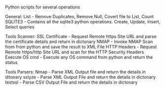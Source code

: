Python scripts for several operations 

General:
List    - Remove Duplicates, Remove Null, Covert file to List, Count
SQLITE3 - Contains all the sqlite3 python operations. Create, Update, Insert, Select queries 

Tools Scanner:
SSL Certificate - Request Remote https Site URL and parse the certificate details and return in dictonary
NMAP            - Invoke NMAP Scan from from python and save the result to XML File
HTTP Headers    - Request Remote https/http Site URL and scan for the HTTP Security Headers
Execute OS cmd  - Execute any OS command from python and return the status

Tools Parsers:
Nmap    - Parse XML Output file and return the details in ditonary
sslyze  - Parse XML Output File and return the details in dictonary
testssl - Parse CSV Output File and return the details in dictonary


